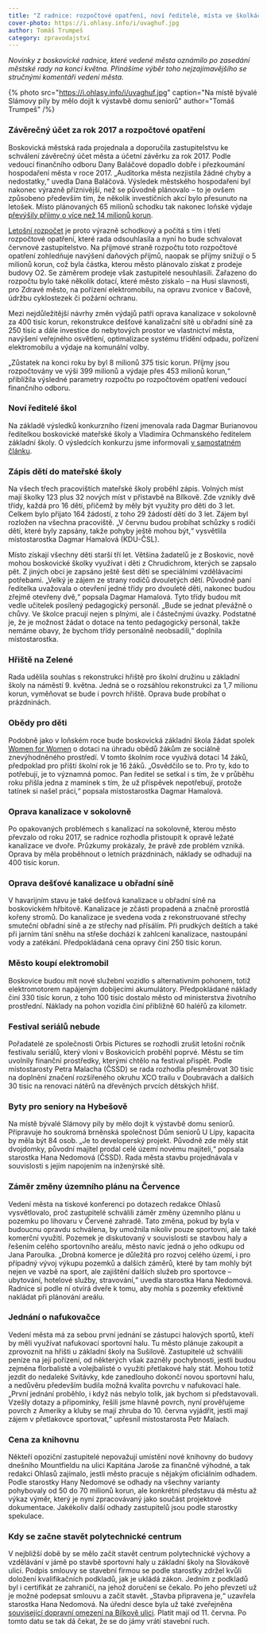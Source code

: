 ```yaml
---
title: "Z radnice: rozpočtové opatření, noví ředitelé, místa ve školkách"
cover-photo: https://i.ohlasy.info/i/uvaghuf.jpg
author: Tomáš Trumpeš
category: zpravodajství
---
```


*Novinky z boskovické radnice, které vedené města oznámilo po zasedání městské rady na konci května. Přinášíme výběr toho nejzajímavějšího se stručnými komentáři vedení města.*

{% photo src="https://i.ohlasy.info/i/uvaghuf.jpg" caption="Na místě bývalé Slámovy pily by mělo dojít k výstavbě domu seniorů" author="Tomáš Trumpeš" /%}

### Závěrečný účet za rok 2017 a rozpočtové opatření

Boskovická městská rada projednala a doporučila zastupitelstvu ke schválení závěrečný účet města a účetní závěrku za rok 2017. Podle vedoucí finančního odboru Dany Baláčové dopadlo dobře i přezkoumání hospodaření města v roce 2017. „Auditorka města nezjistila žádné chyby a nedostatky,“ uvedla Dana Baláčová. Výsledek městského hospodaření byl nakonec výrazně příznivější, než se původně plánovalo – to je ovšem způsobeno především tím, že několik investičních akcí bylo přesunuto na letošek. Místo plánovaných 65 milionů schodku tak nakonec loňské výdaje [převýšily příjmy o více než 14 milionů korun](http://monitor.statnipokladna.cz/2017/obce/detail/00279978).

[Letošní rozpočet](http://www.ohlasy.info/clanky/2017/11/rozpocet.html) je proto výrazně schodkový a počítá s tím i třetí rozpočtové opatření, které rada odsouhlasila a nyní ho bude schvalovat červnové zastupitelstvo. Na příjmové straně rozpočtu toto rozpočtové opatření zohledňuje navýšení daňových příjmů, naopak se příjmy snižují o 5 milionů korun, což byla částka, kterou město plánovalo získat z prodeje budovy O2. Se záměrem prodeje však zastupitelé nesouhlasili. Zařazeno do rozpočtu bylo také několik dotací, které město získalo – na Husí slavnosti, pro Zdravé město, na pořízení elektromobilu, na opravu zvonice v Bačově, údržbu cyklostezek či požární ochranu.

Mezi nejdůležitější návrhy změn výdajů patří oprava kanalizace v sokolovně za 400 tisíc korun, rekonstrukce dešťové kanalizační sítě u obřadní síně za 250 tisíc a dále investice do nebytových prostor ve vlastnictví města, navýšení veřejného osvětlení, optimalizace systému třídění odpadu, pořízení elektromobilu a výdaje na komunální volby.

„Zůstatek na konci roku by byl 8 milionů 375 tisíc korun. Příjmy jsou rozpočtovány ve výši 399 milionů a výdaje přes 453 milionů korun,“ přiblížila výsledné parametry rozpočtu po rozpočtovém opatření vedoucí finančního odboru.

### Noví ředitelé škol

Na základě výsledků konkurzního řízení jmenovala rada Dagmar Burianovou ředitelkou boskovické mateřské školy a Vladimíra Ochmanského ředitelem základní školy. O výsledcích konkurzu jsme informovali [v samostatném článku](http://www.ohlasy.info/clanky/2018/05/reditele-skol.html).

### Zápis dětí do mateřské školy

Na všech třech pracovištích mateřské školy proběhl zápis. Volných míst mají školky 123 plus 32 nových míst v přístavbě na Bílkově. Zde vznikly dvě třídy, každá pro 16 dětí, přičemž by měly být využity pro děti do 3 let. Celkem bylo přijato 164 žádostí, z toho 29 žádostí dětí do 3 let. Zájem byl rozložen na všechna pracoviště. „V červnu budou probíhat schůzky s rodiči dětí, které byly zapsány, takže pohyby ještě mohou být,“ vysvětlila místostarostka Dagmar Hamalová (KDU-ČSL).

Místo získají všechny děti starší tří let. Většina žadatelů je z Boskovic, nově mohou boskovické školky využívat i děti z Chrudichrom, kterých se zapsalo pět. Z jiných obcí je zapsáno ještě šest dětí se speciálními vzdělávacími potřebami. „Velký je zájem ze strany rodičů dvouletých dětí. Původně paní ředitelka uvažovala o otevření jedné třídy pro dvouleté děti, nakonec budou zřejmě otevřeny dvě,“ popsala Dagmar Hamalová. Tyto třídy budou mít vedle učitelek posílený pedagogický personál. „Bude se jednat převážně o chůvy. Ve školce pracují nejen s plnými, ale i částečnými úvazky. Podstatné je, že je možnost žádat o dotace na tento pedagogický personál, takže nemáme obavy, že bychom třídy personálně neobsadili,“ doplnila místostarostka.

### Hřiště na Zelené

Rada udělila souhlas s rekonstrukcí hřiště pro školní družinu u základní školy na náměstí 9. května. Jedná se o rozsáhlou rekonstrukci za 1,7 milionu korun, vyměňovat se bude i povrch hřiště. Oprava bude probíhat o prázdninách.

### Obědy pro děti

Podobně jako v loňském roce bude boskovická základní škola žádat spolek [Women for Women](http://www.women-for-women.cz) o dotaci na úhradu obědů žákům ze sociálně znevýhodněného prostředí. V tomto školním roce využívá dotaci 14 žáků, předpoklad pro příští školní rok je 16 žáků. „Osvědčilo se to. Pro ty, kdo to potřebují, je to významná pomoc. Pan ředitel se setkal i s tím, že v průběhu roku přišla jedna z maminek s tím, že už příspěvek nepotřebují, protože tatínek si našel práci,“ popsala místostarostka Dagmar Hamalová.

### Oprava kanalizace v sokolovně

Po opakovaných problémech s kanalizací na sokolovně, kterou město převzalo od roku 2017, se radnice rozhodla přistoupit k opravě ležaté kanalizace ve dvoře. Průzkumy prokázaly, že právě zde problém vzniká. Oprava by měla proběhnout o letních prázdninách, náklady se odhadují na 400 tisíc korun.

### Oprava dešťové kanalizace u obřadní síně

V havarijním stavu je také dešťová kanalizace u obřadní síně na boskovickém hřbitově. Kanalizace je zčásti propadená a značně prorostlá kořeny stromů. Do kanalizace je svedena voda z rekonstruované střechy smuteční obřadní síně a ze střechy nad přísálím. Při prudkých deštích a také při jarním tání sněhu na střeše dochází k zahlcení kanalizace, nastoupání vody a zatékání. Předpokládaná cena opravy činí 250 tisíc korun.

### Město koupí elektromobil

Boskovice budou mít nové služební vozidlo s alternativním pohonem, totiž elektromotorem napájeným dobíjecími akumulátory. Předpokládané náklady činí 330 tisíc korun, z toho 100 tisíc dostalo město od ministerstva životního prostřední. Náklady na pohon vozidla činí přibližně 60 haléřů za kilometr.

### Festival seriálů nebude

Pořadatelé ze společnosti Orbis Pictures se rozhodli zrušit letošní ročník festivalu seriálů, který vloni v Boskovicích proběhl poprvé. Městu se tím uvolnily finanční prostředky, kterými chtělo na festival přispět. Podle místostarosty Petra Malacha (ČSSD) se rada rozhodla přesměrovat 30 tisíc na doplnění značení rozšířeného okruhu XCO trailu v Doubravách a dalších 30 tisíc na renovaci nátěrů na dřevěných prvcích dětských hřišť.

### Byty pro seniory na Hybešově

Na místě bývalé Slámovy pily by mělo dojít k výstavbě domu seniorů. Připravuje ho soukromá brněnská společnost Dům seniorů U Lípy, kapacita by měla být 84 osob. „Je to developerský projekt. Původně zde měly stát dvojdomky, původní majitel prodal celé území novému majiteli,“ popsala starostka Hana Nedomová (ČSSD). Rada města stavbu projednávala v souvislosti s jejím napojením na inženýrské sítě.

### Záměr změny územního plánu na Července

Vedení města na tiskové konferenci po dotazech redakce Ohlasů vysvětlovalo, proč zastupitelé schválili záměr změny územního plánu u pozemku po lihovaru v Červené zahradě. Tato změna, pokud by byla v budoucnu opravdu schválena, by umožnila nikoliv pouze sportovní, ale také komerční využití. Pozemek je diskutovaný v souvislosti se stavbou haly a řešením celého sportovního areálu, město navíc jedná o jeho odkupu od Jana Paroulka. „Drobná komerce je důležitá pro rozvoj celého území, i pro případný vývoj výkupu pozemků a dalších záměrů, které by tam mohly být nejen ve vazbě na sport, ale zajištění dalších služeb pro sportovce – ubytování, hotelové služby, stravování,“ uvedla starostka Hana Nedomová. Radnice si podle ní otvírá dveře k tomu, aby mohla s pozemky efektivně nakládat při plánování areálu.

### Jednání o nafukovačce

Vedení města má za sebou první jednání se zástupci halových sportů, kteří by měli využívat nafukovací sportovní halu. Tu město plánuje zakoupit a zprovoznit na hřišti u základní školy na Sušilově. Zastupitelé už schválili peníze na její pořízení, od některých však zazněly pochybnosti, jestli budou zejména florbalisté a volejbalisté o využití přetlakové haly stát. Mohou totiž jezdit do nedaleké Svitávky, kde zanedlouho dokončí novou sportovní halu, a nedůvěru především budila možná kvalita povrchu v nafukovací hale. „První jednání proběhlo, i když nás nebylo tolik, jak bychom si představovali. Vzešly dotazy a připomínky, řešili jsme hlavně povrch, nyní prověřujeme povrch z Ameriky a kluby se mají zhruba do 10. června vyjádřit, jestli mají zájem v přetlakovce sportovat,“ upřesnil místostarosta Petr Malach.

### Cena za knihovnu

Někteří opoziční zastupitelé nepovažují umístění nové knihovny do budovy dnešního Mountfieldu na ulici Kapitána Jaroše za finančně výhodné, a tak redakci Ohlasů zajímalo, jestli město pracuje s nějakým oficiálním odhadem. Podle starostky Hany Nedomové se odhady na všechny varianty pohybovaly od 50 do 70 milionů korun, ale konkrétní představu dá městu až výkaz výměr, který je nyní zpracovávaný jako součást projektové dokumentace. Jakékoliv další odhady zastupitelů jsou podle starostky spekulace.

### Kdy se začne stavět polytechnické centrum

V nejbližší době by se mělo začít stavět centrum polytechnické výchovy a vzdělávání v jámě po stavbě sportovní haly u základní školy na Slovákově ulici. Podpis smlouvy se stavební firmou se podle starostky zdržel kvůli doložení kvalifikačních podkladů, jak je ukládá zákon. Jedním z podkladů byl i certifikát ze zahraničí, na jehož doručení se čekalo. Po jeho převzetí už je možné podepsat smlouvu a začít stavět. „Stavba připravena je,“ uzavřela starostka Hana Nedomová. Na úřední desce byla už také zveřejněna [související dopravní omezení na Bílkově ulici](http://data.ohlasy.info/2018/bilkova-omezeni.pdf). Platit mají od 11. června. Po tomto datu se tak dá čekat, že se do jámy vrátí stavební ruch.
